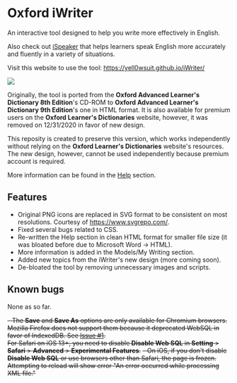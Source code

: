 # Oxford iWriter
An interactive tool designed to help you write more effectively in English.

Also check out [iSpeaker](http://github.com/yell0wsuit/ispeaker) that helps learners speak English more accurately and fluently in a variety of situations.

Visit this website to use the tool: https://yell0wsuit.github.io/iWriter/

![](https://i.imgur.com/Wi3eQVH.png)

Originally, the tool is ported from the **Oxford Advanced Learner's Dictionary 8th Edition**'s CD-ROM to **Oxford Advanced Learner's Dictionary 9th Edition**'s one in HTML format. It is also available for premium users on the **Oxford Learner's Dictionaries** website, however, it was removed on 12/31/2020 in favor of new design.

This reposity is created to preserve this version, which works independently without relying on the **Oxford Learner's Dictionaries** website's resources. The new design, however, cannot be used independently because premium account is required.

More information can be found in the [Help](https://yell0wsuit.github.io/iWriter/help.html) section.

## Features
- Original PNG icons are replaced in SVG format to be consistent on most resolutions. Courtesy of https://www.svgrepo.com/.
- Fixed several bugs related to CSS.
- Re-written the Help section in clean HTML format for smaller file size (it was bloated before due to Microsoft Word -> HTML).
- More information is added in the Models/My Writing section.
- Added new topics from the iWriter's new design (more coming soon).
- De-bloated the tool by removing unnecessary images and scripts.

## Known bugs
None as so far.

~~- The **Save** and **Save As** options are only available for Chromium browsers. Mozilla Firefox does not support them because it deprecated WebSQL in favor of IndexedDB. See [Issue #1](https://github.com/auranticus/iWriter/issues/1).  
For Safari on iOS 13+, you need to disable **Disable Web SQL** in **Setting** > **Safari** > **Advanced** > **Experimental Features**.~~
  ~~- On iOS, if you don't disable **Disable Web SQL** or use browsers other than Safari, the page is frozen. Attempting to reload will show error "An error occurred while processing XML file."~~
